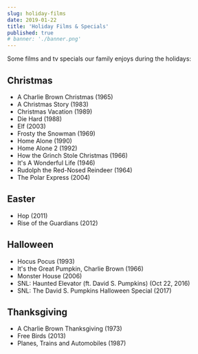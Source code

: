 ```yaml
---
slug: holiday-films
date: 2019-01-22
title: 'Holiday Films & Specials'
published: true
# banner: './banner.png'
---
```


Some films and tv specials our family enjoys during the holidays:

<!-- - Friends Thanksgiving Episode(s)?
- Garfield's Thanksgiving (1989)?
- Hank and Mike (2008)?
- The Nightmare Before Christmas (1993)? -->

## Christmas

- A Charlie Brown Christmas (1965)
- A Christmas Story (1983)
- Christmas Vacation (1989)
- Die Hard (1988)
- Elf (2003)
- Frosty the Snowman (1969)
- Home Alone (1990)
- Home Alone 2 (1992)
- How the Grinch Stole Christmas (1966)
- It's A Wonderful Life (1946)
- Rudolph the Red-Nosed Reindeer (1964)
- The Polar Express (2004)

## Easter

- Hop (2011)
- Rise of the Guardians (2012)

## Halloween

- Hocus Pocus (1993)
- It's the Great Pumpkin, Charlie Brown (1966)
- Monster House (2006)
- SNL: Haunted Elevator (ft. David S. Pumpkins) (Oct 22, 2016)
- SNL: The David S. Pumpkins Halloween Special (2017)

## Thanksgiving

- A Charlie Brown Thanksgiving (1973)
- Free Birds (2013)
- Planes, Trains and Automobiles (1987)
